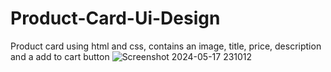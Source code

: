 # Product-Card-Ui-Design
Product card using html and css, contains an image, title, price, description and a add to cart button
![Screenshot 2024-05-17 231012](https://github.com/MohdAsif01/product_card/assets/163662472/34deafb8-a39b-48c2-9438-83045a5e3533)
